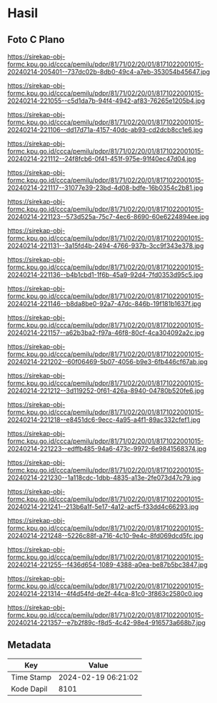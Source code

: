 # Hasil

## Foto C Plano

https://sirekap-obj-formc.kpu.go.id/ccca/pemilu/pdpr/81/71/02/20/01/8171022001015-20240214-205401--737dc02b-8db0-49c4-a7eb-353054b45647.jpg

https://sirekap-obj-formc.kpu.go.id/ccca/pemilu/pdpr/81/71/02/20/01/8171022001015-20240214-221055--c5d1da7b-94f4-4942-af83-76265e1205b4.jpg

https://sirekap-obj-formc.kpu.go.id/ccca/pemilu/pdpr/81/71/02/20/01/8171022001015-20240214-221106--dd17d71a-4157-40dc-ab93-cd2dcb8cc1e6.jpg

https://sirekap-obj-formc.kpu.go.id/ccca/pemilu/pdpr/81/71/02/20/01/8171022001015-20240214-221112--24f8fcb6-0f41-451f-975e-91f40ec47d04.jpg

https://sirekap-obj-formc.kpu.go.id/ccca/pemilu/pdpr/81/71/02/20/01/8171022001015-20240214-221117--31077e39-23bd-4d08-bdfe-16b0354c2b81.jpg

https://sirekap-obj-formc.kpu.go.id/ccca/pemilu/pdpr/81/71/02/20/01/8171022001015-20240214-221123--573d525a-75c7-4ec6-8690-60e6224894ee.jpg

https://sirekap-obj-formc.kpu.go.id/ccca/pemilu/pdpr/81/71/02/20/01/8171022001015-20240214-221131--3a15fd4b-2494-4766-937b-3cc9f343e378.jpg

https://sirekap-obj-formc.kpu.go.id/ccca/pemilu/pdpr/81/71/02/20/01/8171022001015-20240214-221136--b4b1cbd1-1f6b-45a9-92d4-7fd0353d95c5.jpg

https://sirekap-obj-formc.kpu.go.id/ccca/pemilu/pdpr/81/71/02/20/01/8171022001015-20240214-221146--b8da8be0-92a7-47dc-846b-19f181b1637f.jpg

https://sirekap-obj-formc.kpu.go.id/ccca/pemilu/pdpr/81/71/02/20/01/8171022001015-20240214-221157--a62b3ba2-f97a-46f8-80cf-4ca304092a2c.jpg

https://sirekap-obj-formc.kpu.go.id/ccca/pemilu/pdpr/81/71/02/20/01/8171022001015-20240214-221202--60f06469-5b07-4056-b9e3-6fb446cf67ab.jpg

https://sirekap-obj-formc.kpu.go.id/ccca/pemilu/pdpr/81/71/02/20/01/8171022001015-20240214-221212--3d119252-0f61-426a-8940-04780b520fe6.jpg

https://sirekap-obj-formc.kpu.go.id/ccca/pemilu/pdpr/81/71/02/20/01/8171022001015-20240214-221218--e8451dc6-9ecc-4a95-a4f1-89ac332cfef1.jpg

https://sirekap-obj-formc.kpu.go.id/ccca/pemilu/pdpr/81/71/02/20/01/8171022001015-20240214-221223--edffb485-94a6-473c-9972-6e9841568374.jpg

https://sirekap-obj-formc.kpu.go.id/ccca/pemilu/pdpr/81/71/02/20/01/8171022001015-20240214-221230--1a118cdc-1dbb-4835-a13e-2fe073d47c79.jpg

https://sirekap-obj-formc.kpu.go.id/ccca/pemilu/pdpr/81/71/02/20/01/8171022001015-20240214-221241--213b6a1f-5e17-4a12-acf5-f33dd4c66293.jpg

https://sirekap-obj-formc.kpu.go.id/ccca/pemilu/pdpr/81/71/02/20/01/8171022001015-20240214-221248--5226c88f-a716-4c10-9e4c-8fd069dcd5fc.jpg

https://sirekap-obj-formc.kpu.go.id/ccca/pemilu/pdpr/81/71/02/20/01/8171022001015-20240214-221255--f436d654-1089-4388-a0ea-be87b5bc3847.jpg

https://sirekap-obj-formc.kpu.go.id/ccca/pemilu/pdpr/81/71/02/20/01/8171022001015-20240214-221314--4f4d54fd-de2f-44ca-81c0-3f863c2580c0.jpg

https://sirekap-obj-formc.kpu.go.id/ccca/pemilu/pdpr/81/71/02/20/01/8171022001015-20240214-221357--e7b2f89c-f8d5-4c42-98e4-916573a668b7.jpg


## Metadata

| Key        | Value               |
| ---------- | ------------------- |
| Time Stamp | 2024-02-19 06:21:02 |
| Kode Dapil | 8101                |



